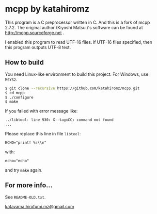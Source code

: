 # mcpp by katahiromz

This program is a C preprocessor written in C. And this is a fork of mcpp 2.7.2.
The original author (Kiyoshi Matsui)'s software can be found at http://mcpp.sourceforge.net .

I enabled this program to read UTF-16 files. If UTF-16 files specified, then this program 
outputs UTF-8 text.

## How to build

You need Linux-like environment to build this project. For Windows, use `MSYS2`.

```bash
$ git clone --recursive https://github.com/katahiromz/mcpp.git
$ cd mcpp
$ ./configure
$ make
```

If you failed with error message like:
```txt
../libtool: line 930: X--tag=CC: command not found
...
```
Please replace this line in file `libtool`:
```txt
ECHO="printf %s\\n"
```
with:
```txt
echo="echo"
```
and try `make` again.

## For more info...

See `README-OLD.txt`.

katayama.hirofumi.mz@gmail.com
